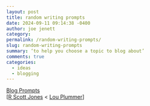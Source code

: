 ```yaml
---
layout: post
title: random writing prompts
date: 2024-09-11 09:14:38 -0400
author: joe jenett
category: 
permalink: /random-writing-prompts/
slug: random-writing-prompts
summary: ‘to help you choose a topic to blog about’
comments: true
categories:
  - ideas
  - blogging
---
```

<a title="Blog Prompts" href="https://blogprompts.fyi/">Blog Prompts</a><br>[<a href="https://mastodon.social/@rscottjones/">R Scott Jones</a> &lt; <a href="https://social.lol/@amerpie">Lou Plummer</a>]

<a style="display:none;" href="https://brid.gy/publish/mastodon"><small>(cross-posted to mastodon)</small></a>